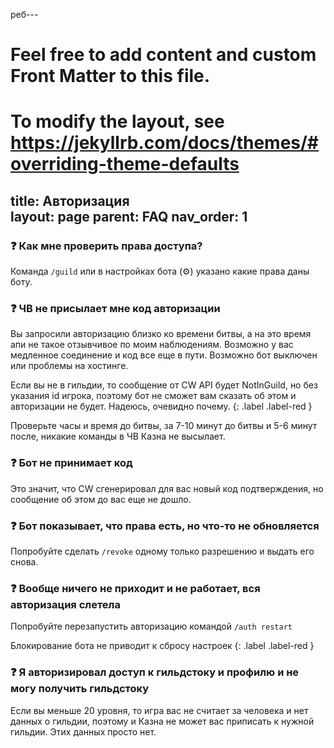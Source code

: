  реб---
# Feel free to add content and custom Front Matter to this file.
# To modify the layout, see https://jekyllrb.com/docs/themes/#overriding-theme-defaults

title: Авторизация  
layout: page
parent: FAQ
nav_order: 1 
---

### ❓ Как мне проверить права доступа?

Команда `/guild` или в настройках бота (⚙️) указано какие права даны боту.

### ❓ ЧВ не присылает мне код авторизации 

Вы запросили авторизацию близко ко времени битвы, а на это время апи не такое отзывчивое по моим наблюдениям. Возможно у вас медленное соединение и код все еще в пути. Возможно бот выключен или проблемы на хостинге. 

Eсли вы не в гильдии, то сообщение от CW API будет NotInGuild, но без указания id игрока, поэтому бот не сможет вам сказать об этом и авторизации не будет. Надеюсь, очевидно почему. 
{: .label .label-red }

Проверьте часы и время до битвы, за 7-10 минут до битвы и 5-6 минут после, никакие команды в ЧВ Казна не высылает. 

### ❓ Бот не принимает код 

Это значит, что CW сгенерировал для вас новый код подтверждения, но сообщение об этом до вас еще не дошло.

### ❓ Бот показывает, что права есть, но что-то не обновляется

Попробуйте сделать `/revoke` одному только разрешению и выдать его снова. 

### ❓ Вообще ничего не приходит и не работает, вся авторизация слетела

Попробуйте перезапустить авторизацию командой `/auth restart` 

Блокирование бота не приводит к сбросу настроек 
{: .label .label-red }

### ❓ Я авторизировал доступ к гильдстоку и профилю и не могу получить гильдстоку

Если вы меньше 20 уровня, то игра вас не считает за человека и нет данных о гильдии, поэтому и Казна не может вас приписать к нужной гильдии. Этих данных просто нет. 
